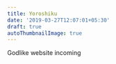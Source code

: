 ```yaml
---
title: Yoroshiku
date: '2019-03-27T12:07:01+05:30'
draft: true
autoThumbnailImage: true
---
```

Godlike website incoming
